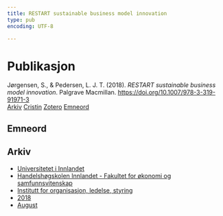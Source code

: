 ```yaml
---
title: RESTART sustainable business model innovation
type: pub
encoding: UTF-8

---
```

<h1>Publikasjon</h1>
<article id="csl-bib-container-6AZIFTC7" class="csl-bib-container">
  <div class="csl-bib-body"> <div class="csl-entry">Jørgensen, S., &#38; Pedersen, L. J. T. (2018). <i>RESTART sustainable business model innovation</i>. Palgrave Macmillan. <a href="https://doi.org/10.1007/978-3-319-91971-3">https://doi.org/10.1007/978-3-319-91971-3</a></div> </div>
  <div class="csl-bib-buttons">
    <a href="#taxonomy-article-6AZIFTC7" alt="archive" class="csl-bib-button">Arkiv</a>
    <a href="https://app.cristin.no/results/show.jsf?id=1599859" alt="Cristin" class="csl-bib-button">Cristin</a>
    <a href="http://zotero.org/groups/5881554/items/6AZIFTC7" alt="Zotero" class="csl-bib-button">Zotero</a>
    <a href="#keywords-article-6AZIFTC7" alt="keywords" class="csl-bib-button">Emneord</a>
  </div>
  <div id="csl-bib-meta-container-6AZIFTC7"></div>
</article>
<div id="csl-bib-meta-6AZIFTC7" class="csl-bib-meta">
  <article id="keywords-article-6AZIFTC7" class="keywords-article">
    <h1>Emneord</h1>
    
  </article>
  <article id="taxonomy-article-6AZIFTC7" class="taxonomy-article">
    <h1>Arkiv</h1>
    <ul>
      <li><a href="{{< params subfolder >}}nn/archive/?key=3DCRN523">Universitetet i Innlandet</a></li>
      <li><a href="{{< params subfolder >}}nn/archive/?key=DU8Q9LN9">Handelshøgskolen Innlandet - Fakultet for økonomi og samfunnsvitenskap</a></li>
      <li><a href="{{< params subfolder >}}nn/archive/?key=4LUWR3ZM">Institutt for organisasjon, ledelse, styring</a></li>
      <li><a href="{{< params subfolder >}}nn/archive/?key=32SCKVEY">2018</a></li>
      <li><a href="{{< params subfolder >}}nn/archive/?key=M9JC9DBU">August</a></li>
    </ul>
  </article>
</div>
